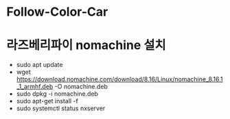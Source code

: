 # Follow-Color-Car

# 라즈베리파이 nomachine 설치
- sudo apt update
- wget https://download.nomachine.com/download/8.16/Linux/nomachine_8.16.1_1_armhf.deb -O nomachine.deb
- sudo dpkg -i nomachine.deb
- sudo apt-get install -f
- sudo systemctl status nxserver

